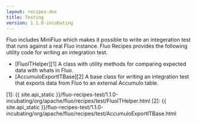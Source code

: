 ```yaml
---
layout: recipes-doc
title: Testing
version: 1.1.0-incubating
---
```

Fluo includes MiniFluo which makes it possible to write an integeration test that
runs against a real Fluo instance.  Fluo Recipes provides the following utility
code for writing an integration test.

 * [FluoITHelper][1] A class with utility methods for comparing expected data with whats in Fluo.
 * [AccumuloExportITBase][2] A base class for writing an integration test that exports data from Fluo to an external Accumulo table.

[1]: {{ site.api_static }}/fluo-recipes-test/1.1.0-incubating/org/apache/fluo/recipes/test/FluoITHelper.html
[2]: {{ site.api_static }}/fluo-recipes-test/1.1.0-incubating/org/apache/fluo/recipes/test/AccumuloExportITBase.html
